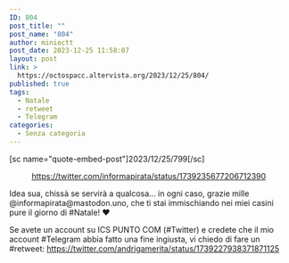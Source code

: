 ```yaml
---
ID: 804
post_title: ""
post_name: "804"
author: minioctt
post_date: 2023-12-25 11:58:07
layout: post
link: >
  https://octospacc.altervista.org/2023/12/25/804/
published: true
tags:
  - Natale
  - retweet
  - Telegram
categories:
  - Senza categoria
---
```

<!-- wp:paragraph -->
<p>[sc name="quote-embed-post"]2023/12/25/799[/sc]</p>
<!-- /wp:paragraph -->

<!-- wp:paragraph -->
<p></p>
<!-- /wp:paragraph -->

<!-- wp:image {"id":805,"sizeSlug":"full","linkDestination":"none"} -->
<figure class="wp-block-image size-full"><img src="https://octospacc.altervista.org/wp-content/uploads/2023/12/image-20.png" alt="" class="wp-image-805"/><figcaption class="wp-element-caption"><a href="https://twitter.com/informapirata/status/1739235677206712390">https://twitter.com/informapirata/status/1739235677206712390</a></figcaption></figure>
<!-- /wp:image -->

<!-- wp:paragraph -->
<p></p>
<!-- /wp:paragraph -->

<!-- wp:paragraph -->
<p>Idea sua, chissà se servirà a qualcosa... in ogni caso, grazie mille @informapirata@mastodon.uno, che ti stai immischiando nei miei casini pure il giorno di #Natale! ❤️</p>
<!-- /wp:paragraph -->

<!-- wp:paragraph -->
<p>Se avete un account su ICS PUNTO COM (#Twitter) e credete che il mio account #Telegram abbia fatto una fine ingiusta, vi chiedo di fare un #retweet: <a href="https://twitter.com/andrigamerita/status/1739227938371871125">https://twitter.com/andrigamerita/status/1739227938371871125</a> </p>
<!-- /wp:paragraph -->